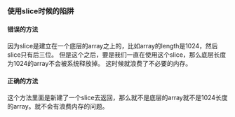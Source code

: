 ### 使用slice时候的陷阱

#### 错误的方法
因为slice是建立在一个底层的array之上的，比如array的length是1024，然后slice只有后三位。
但是这个之后，要是我们一直在使用这个slice，那么底层长度为1024的array不会被系统释放掉。
这时候就浪费了不必要的内存。

#### 正确的方法
这个方法里面是新建了一个slice去返回，那么就不是底层的array就不是1024长度的array。就不会有浪费内存的问题。